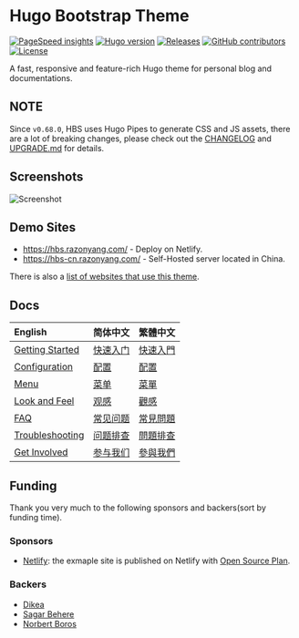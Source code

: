 # Hugo Bootstrap Theme

[![PageSpeed insights](https://img.shields.io/badge/speed-95%2B-success?style=flat-square)](https://pagespeed.web.dev/report?url=https://hbs.razonyang.com/en/)
[![Hugo version](https://img.shields.io/badge/hugo-0.97.0%2B-important?style=flat-square)](https://github.com/gohugoio/hugo/releases)
[![Releases](https://img.shields.io/github/release/razonyang/hugo-theme-bootstrap?style=flat-square)](https://github.com/razonyang/hugo-theme-bootstrap/releases)
[![GitHub contributors](https://img.shields.io/github/contributors/razonyang/hugo-theme-bootstrap?style=flat-square)](https://github.com/razonyang/hugo-theme-bootstrap/graphs/contributors)
[![License](https://img.shields.io/github/license/razonyang/hugo-theme-bootstrap?style=flat-square)](https://github.com/razonyang/hugo-theme-bootstrap/blob/master/LICENSE)

A fast, responsive and feature-rich Hugo theme for personal blog and documentations.

## NOTE

Since `v0.68.0`, HBS uses Hugo Pipes to generate CSS and JS assets, there are a lot of breaking changes, please check out the [CHANGELOG](CHANGELOG.md) and [UPGRADE.md](UPGRADE.md) for details.

## Screenshots

![Screenshot](https://raw.githubusercontent.com/razonyang/hugo-theme-bootstrap/master/images/screenshot.png)

## Demo Sites

- https://hbs.razonyang.com/ - Deploy on Netlify.
- https://hbs-cn.razonyang.com/ - Self-Hosted server located in China.

There is also a [list of websites that use this theme](https://github.com/razonyang/hugo-theme-bootstrap/blob/master/USERS.md).

## Docs

| English | 简体中文 | 繁體中文
|:---|:---|:---
| [Getting Started](https://hbs.razonyang.com/en/docs/getting-started) | [快速入门](https://hbs.razonyang.com/zh-cn/docs/getting-started) | [快速入門](https://hbs.razonyang.com/zh-tw/docs/getting-started)
| [Configuration](https://hbs.razonyang.com/en/docs/configuration) | [配置](https://hbs.razonyang.com/zh-cn/docs/configuration) | [配置](https://hbs.razonyang.com/zh-tw/docs/configuration)
| [Menu](https://hbs.razonyang.com/en/docs/menu) | [菜单](https://hbs.razonyang.com/zh-cn/docs/menu) | [菜單](https://hbs.razonyang.com/zh-tw/posts/menu)
| [Look and Feel](https://hbs.razonyang.com/en/docs/look-and-feel) | [观感](https://hbs.razonyang.com/zh-cn/docs/look-and-feel) | [觀感](https://hbs.razonyang.com/zh-tw/docs/look-and-feel)
| [FAQ](https://hbs.razonyang.com/en/faq) | [常见问题](https://hbs.razonyang.com/zh-cn/faq) | [常見問題](https://hbs.razonyang.com/zh-tw/faq)
| [Troubleshooting](https://hbs.razonyang.com/en/docs/troubleshooting) | [问题排查](https://hbs.razonyang.com/zh-cn/docs/troubleshooting) | [問題排查](https://hbs.razonyang.com/zh-tw/docs/troubleshooting)
| [Get Involved](https://hbs.razonyang.com/en/docs/get-involved) | [参与我们](https://hbs.razonyang.com/zh-cn/docs/get-involved) | [參與我們](https://hbs.razonyang.com/zh-tw/docs/get-involved)


## Funding

Thank you very much to the following sponsors and backers(sort by funding time).

### Sponsors

- [Netlify](https://netlify.app/): the exmaple site is published on Netlify with [Open Source Plan](https://www.netlify.com/legal/open-source-policy/).

### Backers

- [Dikea](https://github.com/Dikea)
- [Sagar Behere](https://github.com/sagarbehere)
- [Norbert Boros](https://github.com/Mecanik)
